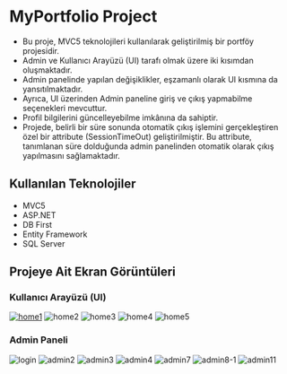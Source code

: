 # **MyPortfolio Project**
- Bu proje, MVC5 teknolojileri kullanılarak geliştirilmiş bir portföy projesidir.
- Admin ve Kullanıcı Arayüzü (UI) tarafı olmak üzere iki kısımdan oluşmaktadır.
- Admin panelinde yapılan değişiklikler, eşzamanlı olarak UI kısmına da yansıtılmaktadır.
- Ayrıca, UI üzerinden Admin paneline giriş ve çıkış yapmabilme seçenekleri mevcuttur.
- Profil bilgilerini güncelleyebilme imkânına da sahiptir.
- Projede, belirli bir süre sonunda otomatik çıkış işlemini gerçekleştiren özel bir attribute (SessionTimeOut) geliştirilmiştir. Bu attribute, tanımlanan süre dolduğunda admin panelinden otomatik olarak çıkış yapılmasını sağlamaktadır.
## **Kullanılan Teknolojiler**
- MVC5
- ASP.NET
- DB First
- Entity Framework
- SQL Server
## **Projeye Ait Ekran Görüntüleri**
### **Kullanıcı Arayüzü (UI)**
[![home1](https://github.com/user-attachments/assets/3a31aa4e-1251-4093-811e-2c2a9325afb3)](https://i.hizliresim.com/4e19mkr.png)
![home2](https://github.com/user-attachments/assets/6799be52-e46e-4351-920b-ec57b71154f1)
![home3](https://github.com/user-attachments/assets/69b1baca-55d1-44de-ade5-2b48a261d289)
![home4](https://github.com/user-attachments/assets/ec07da7c-d5c0-4a9f-8bad-35bbc07d92f3)
![home5](https://github.com/user-attachments/assets/3c792c19-e5cb-4e88-8dbc-1c53d6f7fb4b)
### **Admin Paneli**
![login](https://github.com/user-attachments/assets/e12b2f53-4be8-48a7-8a8f-4c898bb2f021)
![admin2](https://github.com/user-attachments/assets/277b8efb-9b78-496d-aa5c-afd1549553b9)
![admin3](https://github.com/user-attachments/assets/db4dd239-cc7a-48ff-ae82-0dc98f016e51)
![admin4](https://github.com/user-attachments/assets/e23b66b4-82ad-43da-9039-f69a0bc7047a)
![admin7](https://github.com/user-attachments/assets/bef69538-dccd-4e95-9e8f-ddd27b2bfb08)
![admin8-1](https://github.com/user-attachments/assets/110ec65b-a57b-46e2-b224-25cbe2c3836f)
![admin11](https://github.com/user-attachments/assets/5b7f0f4d-e676-4d7b-9f2a-e9c5b4da74d6)
